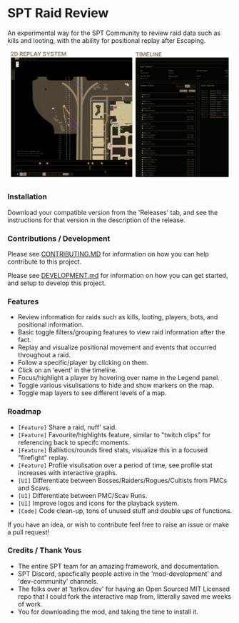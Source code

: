 # SPT Raid Review

An experimental way for the SPT Community to review raid data such as kills and looting, with the ability for positional replay after Escaping.

![test](/Examples/preview_0.0.1.png)

### Installation
Download your compatible version from the 'Releases' tab, and see the instructions for that version in the description of the release.

### Contributions / Development

Please see [CONTRIBUTING.MD](CONTRIBUTING.md) for information on how you can help contribute to this project.

Please see [DEVELOPMENT.md](DEVELOPMENT.md) for information on how you can get started, and setup to develop this project.

### Features
- Review information for raids such as kills, looting, players, bots, and positional information.
- Basic toggle filters/grouping features to view raid information after the fact.
- Replay and visualize positional movement and events that occurred throughout a raid.
- Follow a specific/player by clicking on them.
- Click on an 'event' in the timeline.
- Focus/highlight a player by hovering over name in the Legend panel.
- Toggle various visulisations to hide and show markers on the map.
- Toggle map layers to see different levels of a map.

### Roadmap
- `[Feature]` Share a raid, nuff' said.
- `[Feature]` Favourite/highlights feature, similar to "twitch clips" for referencing back to specifc moments.
- `[Feature]` Ballistics/rounds fired stats, visualize this in a focused "firefight" replay.
- `[Feature]` Profile visulisation over a period of time, see profile stat increases with interactive graphs.
- `[UI]` Differentiate between Bosses/Raiders/Rogues/Cultists from PMCs and Scavs.
- `[UI]` Differentiate between PMC/Scav Runs.
- `[UI]` Improve logos and icons for the playback system.
- `[Code]` Code clean-up, tons of unused stuff and double ups of functions.

If you have an idea, or wish to contribute feel free to raise an issue or make a pull request!


### Credits / Thank Yous
- The entire SPT team for an amazing framework, and documentation.
- SPT Discord, specfically people active in the 'mod-development' and 'dev-community' channels.
- The folks over at 'tarkov.dev' for having an Open Sourced MIT Licensed repo that I could fork the interactive map from, litterally saved me weeks of work.
- You for downloading the mod, and taking the time to install it.
